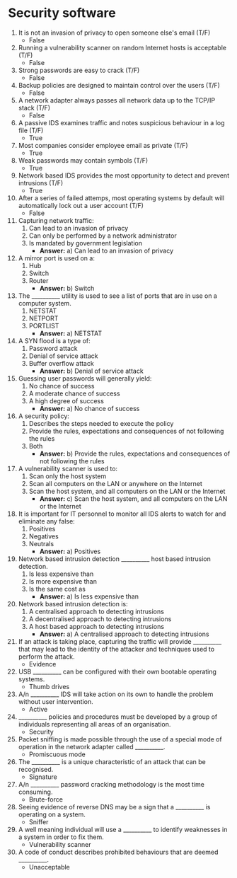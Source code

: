 # Security software

1. It is not an invasion of privacy to open someone else's email (T/F)
	- False
2. Running a vulnerability scanner on random Internet hosts is acceptable (T/F)
	- False
3. Strong passwords are easy to crack (T/F)
	- False
4. Backup policies are designed to maintain control over the users (T/F)
	- False
5. A network adapter always passes all network data up to the TCP/IP stack (T/F)
	- False
6. A passive IDS examines traffic and notes suspicious behaviour in a log file (T/F)
	- True
7. Most companies consider employee email as private (T/F)
	- True
8. Weak passwords may contain symbols (T/F)
	- True
9. Network based IDS provides the most opportunity to detect and prevent intrusions (T/F)
	- True
10. After a series of failed attemps, most operating systems by default will automatically lock out a user account (T/F)
	- False
11. Capturing network traffic:
	1. Can lead to an invasion of privacy
	2. Can only be performed by a network administrator
	3. Is mandated by government legislation
		- **Answer:** a) Can lead to an invasion of privacy
12. A mirror port is used on a:
	1. Hub
	2. Switch
	3. Router
		- **Answer:** b) Switch
13. The \_\_\_\_\_\_\_\_\_\_ utility is used to see a list of ports that are in use on a computer system.
	1. NETSTAT
	2. NETPORT
	3. PORTLIST
		- **Answer:** a) NETSTAT
14. A SYN flood is a type of:
	1. Password attack
	2. Denial of service attack
	3. Buffer overflow attack
		- **Answer:** b) Denial of service attack
15. Guessing user passwords will generally yield:
	1. No chance of success
	2. A moderate chance of success
	3. A high degree of success
		- **Answer:** a) No chance of success
16. A security policy:
	1. Describes the steps needed to execute the policy
	2. Provide the rules, expectations and consequences of not following the rules
	3. Both
		- **Answer:** b) Provide the rules, expectations and consequences of not following the rules
17. A vulnerability scanner is used to:
	1. Scan only the host system
	2. Scan all computers on the LAN or anywhere on the Internet
	3. Scan the host system, and all computers on the LAN or the Internet
		- **Answer:** c) Scan the host system, and all computers on the LAN or the Internet
18. It is important for IT personnel to monitor all IDS alerts to watch for and eliminate any false:
	1. Positives
	2. Negatives
	3. Neutrals
		- **Answer:** a) Positives
19. Network based intrusion detection \_\_\_\_\_\_\_\_\_\_ host based intrusion detection.
	1. Is less expensive than
	2. Is more expensive than
	3. Is the same cost as
		- **Answer:** a) Is less expensive than
20. Network based intrusion detection is:
	1. A centralised approach to detecting intrusions
	2. A decentralised approach to detecting intrusions
	3. A host based approach to detecting intrusions
		- **Answer:** a) A centralised approach to detecting intrusions
21. If an attack is taking place, capturing the traffic will provide \_\_\_\_\_\_\_\_\_\_ that may lead to the identity of the attacker and techniques used to perform the attack.
	- Evidence
22. USB \_\_\_\_\_\_\_\_\_\_ can be configured with their own bootable operating systems.
	- Thumb drives
23. A/n \_\_\_\_\_\_\_\_\_\_ IDS will take action on its own to handle the problem without user intervention.
	- Active
24. \_\_\_\_\_\_\_\_\_\_ policies and procedures must be developed by a group of individuals representing all areas of an organisation.
	- Security
25. Packet sniffing is made possible through the use of a special mode of operation in the network adapter called \_\_\_\_\_\_\_\_\_\_.
	- Promiscuous mode
26. The \_\_\_\_\_\_\_\_\_\_ is a unique characteristic of an attack that can be recognised.
	- Signature
27. A/n \_\_\_\_\_\_\_\_\_\_ password cracking methodology is the most time consuming.
	- Brute-force
28. Seeing evidence of reverse DNS may be a sign that a \_\_\_\_\_\_\_\_\_\_ is operating on a system.
	- Sniffer
29. A well meaning individual will use a \_\_\_\_\_\_\_\_\_\_ to identify weaknesses in a system in order to fix them.
	- Vulnerability scanner
30. A code of conduct describes prohibited behaviours that are deemed \_\_\_\_\_\_\_\_\_\_.
	- Unacceptable
